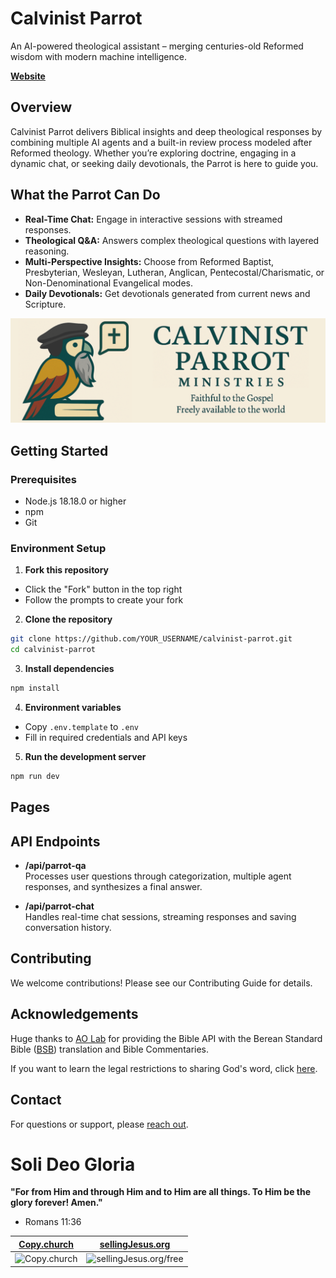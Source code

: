 # Calvinist Parrot

An AI-powered theological assistant – merging centuries-old Reformed wisdom with modern machine intelligence.

[**Website**](https://www.calvinistparrot.com/)

## Overview

Calvinist Parrot delivers Biblical insights and deep theological responses by combining multiple AI agents and a built-in review process modeled after Reformed theology. Whether you’re exploring doctrine, engaging in a dynamic chat, or seeking daily devotionals, the Parrot is here to guide you.

## What the Parrot Can Do

- **Real-Time Chat:** Engage in interactive sessions with streamed responses.
- **Theological Q&A:** Answers complex theological questions with layered reasoning.
- **Multi-Perspective Insights:** Choose from Reformed Baptist, Presbyterian, Wesleyan, Lutheran, Anglican, Pentecostal/Charismatic, or Non-Denominational Evangelical modes.
- **Daily Devotionals:** Get devotionals generated from current news and Scripture.

![Calvinist Parrot](./public/LogoForHeader.png)

## Getting Started

### Prerequisites
- Node.js 18.18.0 or higher
- npm
- Git

### Environment Setup

1. **Fork this repository**

- Click the "Fork" button in the top right
- Follow the prompts to create your fork

2. **Clone the repository**

```bash
git clone https://github.com/YOUR_USERNAME/calvinist-parrot.git
cd calvinist-parrot
```

3. **Install dependencies**

```bash
npm install
```

4. **Environment variables**

* Copy `.env.template` to `.env`
* Fill in required credentials and API keys

5. **Run the development server**

```bash
npm run dev
```

## Pages

## API Endpoints

- **/api/parrot-qa**  
  Processes user questions through categorization, multiple agent responses, and synthesizes a final answer.

- **/api/parrot-chat**  
  Handles real-time chat sessions, streaming responses and saving conversation history.

<!-- - **/api/elaborate**  
  Provides follow-up detailed responses (elaboration) based on initial answers and commentary.

- **/api/devotional-generation**  
  Generates daily devotionals by combining news snippets with Scripture in a structured JSON format. -->

## Contributing
We welcome contributions! Please see our Contributing Guide for details.

## Acknowledgements
Huge thanks to [AO Lab](https://helloaolab.my.canva.site/) for providing the Bible API with the Berean Standard Bible ([BSB](https://berean.bible/)) translation and Bible Commentaries.

If you want to learn the legal restrictions to sharing God's word, click [here](https://copy.church/initiatives/bibles/).

## Contact
For questions or support, please [reach out](mailto:jesusmancilla@calvinistparrotministries.org).

# Soli Deo Gloria

**"For from Him and through Him and to Him are all things. To Him be the glory forever! Amen."**
- Romans 11:36

[Copy.church](https://copy.church/explain/importance/) | [sellingJesus.org](https://sellingJesus.org/free)
---|---
![Copy.church](https://copy.church/badges/lcc_alt_pde.png) | ![sellingJesus.org/free](https://copy.church/badges/sj_standard_pd.png)